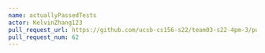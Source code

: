 ```yaml
---
name: actuallyPassedTests
actor: KelvinZhang123
pull_request_url: https://github.com/ucsb-cs156-s22/team03-s22-4pm-3/pull/62
pull_request_num: 62
---
```

